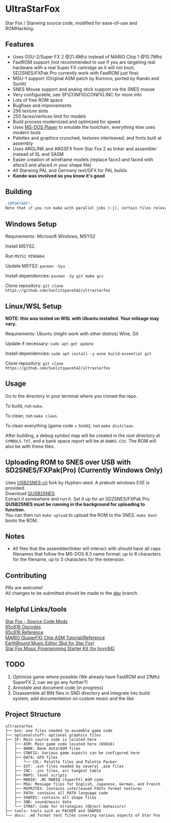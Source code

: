 
# UltraStarFox
Star Fox / Starwing source code, modified for ease-of-use and ROMHacking.

## Features

- Uses GSU-2/Super FX 2 @21.4Mhz instead of MARIO Chip 1 @10.7Mhz
- FastROM support (not recommended to use if you are targeting real hardware with a real Super FX cartridge as it will not boot; SD2SNES/FXPak Pro currently work with FastROM just fine)
- MSU-1 support (Original ASM patch by Kurrono, ported by Kando and Sunlit)
- SNES Mouse support and analog stick support via the SNES mouse
- Very configurable, see SF\CONFIG\CONFIG.INC for more info
- Lots of free ROM space
- Bugfixes and improvements
- 256 texture slots
- 250 faces/vertices limit for models
- Build process modernized and optimized for speed
- Uses [MS-DOS Player](http://takeda-toshiya.my.coocan.jp/msdos/index.html) to emulate the toolchain, everything else uses modern tools
- Palettes and graphics crunched, textures interleaved, and fonts built at assembly
- Uses ARGLINK and ARGSFX from Star Fox 2 as linker and assembler instead of SL and SASM
- Easier creation of wireframe models (replace face3 and face4 with aface3 and aface4 in your shape file)
- All Starwing PAL and Germany text/GFX for PAL builds
- **Kando was involved so you know it's good**

## Building

```diff  
-IMPORTANT!-
Note that if you run make with parallel jobs (-j), certain files relevant for debugging will fail to generate properly.
```

## Windows Setup

Requirements: Microsoft Windows, MSYS2

Install MSYS2.  

Run ``MSYS2 MINGW64``.  

Update MSYS2: ``pacman -Syu``  

Install dependencies:  ``pacman -Sy git make gcc``  

Clone repository: ``git clone https://github.com/Sunlitspace542/ultrastarfox``  

## Linux/WSL Setup

**NOTE: this was tested on WSL with Ubuntu installed. Your mileage may vary.**  

Requirements: Ubuntu (might work with other distros) Wine, Git  

Update if necessary: ``sudo apt-get update``  

Install dependencies: ``sudo apt install -y wine build-essential git``  

Clone repository: ``git clone https://github.com/Sunlitspace542/ultrastarfox``  

## Usage

Go to the directory in your terminal where you cloned the repo.  

To build, run ``make``.  

To clean, run ``make clean``.  

To clean everything (game code + tools), run ``make distclean``.  

After building, a debug symbol map will be created in the root directory at ``SYMBOLS.TXT``, and a bank space report will be at ``BANKS.CSV``. The ROM will also be with these files.  

## Uploading ROM to SNES over USB with SD2SNES/FXPak(Pro) (Currently Windows Only)

Uses [USB2SNES-cli](https://github.com/Hyphen-ated/usb2snes-cli) fork by Hyphen-ated. A prebuilt windows EXE is provided.  
Download [QUSB2SNES](https://github.com/Skarsnik/QUsb2snes/releases).  
Extract it somewhere and run it. Set it up for an SD2SNES/FXPak Pro.  
**QUSB2SNES must be running in the background for uploading to function.**  
You can then run ``make upload`` to upload the ROM to the SNES. ``make boot`` boots the ROM.  

## Notes

- All files that the assembler/linker will interact with should have all caps filenames that follow the MS-DOS 8.3 name format; up to 8 characters for the filename, up to 3 characters for the extension.

## Contributing

PRs are welcome!  
All changes to be submitted should be made to the [dev](https://github.com/Sunlitspace542/ultrastarfox/tree/dev) branch.  

## Helpful Links/tools

[Star Fox - Source Code Mods](https://docs.google.com/document/d/1kdgPCBeQFYsAepSDNpmwO8ZysRJjdnwK_5gWT2FFQEk/edit?usp=sharing)  
[65c816 Opcodes](https://undisbeliever.net/snesdev/65816-opcodes.html)  
[65c816 Reference](https://wiki.superfamicom.org/65816-reference)  
[MARIO (SuperFX) Chip ASM Tutorial/Reference](https://en.m.wikibooks.org/wiki/Super_NES_Programming/Super_FX_tutorial)  
[EarthBound Music Editor (But for Star Fox)](https://github.com/phonymike/ebmused4sf/)  
[Star Fox Music Programming Starter Kit (by livvy94)](https://www.dropbox.com/sh/m3sk75dmsyx5tey/AACLDXVcQEJk3ezQCDBitEs7a?dl=0)

## TODO
1. Optimize game where possible (We already have FastROM and 21Mhz SuperFX 2, can we go any further?)  
2. Annotate and document code (in progress)  
3. Disassemble all BIN files in SND directory and integrate into build system, add documentation on custom music and the like  

## Project Structure
```
ultrastarfox
├── bin: exe files needed to assemble game code
├── optionalstuff: optional graphics files
├── SF: Main source code is located here
│   ├── ASM: Main game code located here (65816)
│   ├── BANK: Bank data\ASM files
│   ├── CONFIG: Various game aspects can be configured here
│   ├── DATA: GFX files
│   │   └── COL: Palette files and Palette Packer
│   ├── EXT: .ext files needed by several .asm files
│   ├── INC: .inc files, arc tangent table
│   ├── MAPS: level scripts
│   ├── MARIO: .MC MARIO (SuperFX) ASM code
│   ├── MSG: Message files for English, Japanese, German, and French
│   ├── MSPRITES: contains interleaved FXGfx format textures
│   ├── PATH: contains all PATH language code
│   ├── SHAPES: contains all shape files
│   ├── SND: sound/music data
│   └── STRAT: Code for Strategies (Object behaviors)
├── tools: tools such as PACKER and SHAPED
└── docs: .md format text files covering various aspects of Star Fox
```
